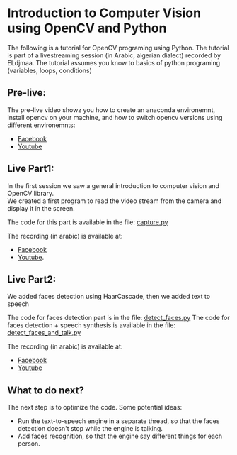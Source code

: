 # Introduction to Computer Vision using OpenCV and Python

The following is a tutorial for OpenCV programing using Python.
The tutorial is part of a livestreaming session (in Arabic, algerian dialect) recorded by ELdjmaa. 
The tutorial assumes you know to basics of python programing (variables, loops, conditions)

## Pre-live: 

The pre-live video showz you how to create an anaconda environemnt, install opencv on your machine, and how to switch opencv versions using different environemnts:
- [Facebook](https://facebook.com/eldjmaa/videos/2913280648700379)
- [Youtube](https://youtube.com/watch?v=6fMjMei7fCM)

## Live Part1: 

In the first session we saw a general introduction to computer vision and OpenCV library.<br />
We created a first program to read the video stream from the camera and display it in the screen.<br />

The code for this part is available in the file: [capture.py](https://github.com/amineHorseman/opencv-eldjmaa-live-coding/blob/master/capture.py)

The recording (in arabic) is available at:
- [Facebook](https://facebook.com/eldjmaa/videos/2390176714557133)
- [Youtube](https://youtube.com/watch?v=MYJvJLctUMU). 

## Live Part2: 

We added faces detection using HaarCascade, then we added text to speech  

The code for faces detection part is in the file: [detect_faces.py](https://github.com/amineHorseman/opencv-eldjmaa-live-coding/blob/master/detect_faces.py)
The code for faces detection + speech synthesis is available in the file: [detect_faces_and_talk.py](https://github.com/amineHorseman/opencv-eldjmaa-live-coding/blob/master/detect_faces_and_talk.py)

The recording (in arabic) is available at: 
- [Facebook](https://facebook.com/eldjmaa/videos/531787320973273) 
- [Youtube](https://youtube.com/watch?v=dJwOCKMEcZ8)

## What to do next?

The next step is to optimize the code. Some potential ideas:
- Run the text-to-speech engine in a separate thread, so that the faces detection doesn't stop while the engine is talking.
- Add faces recognition, so that the engine say different things for each person.

